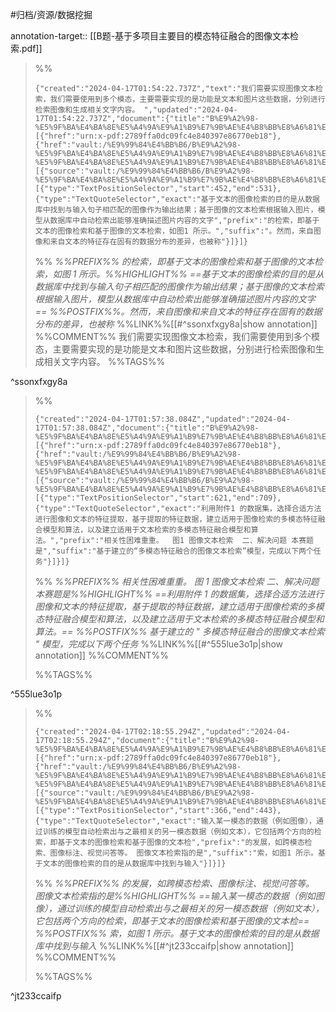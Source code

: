 #归档/资源/数据挖掘

annotation-target:: [[B题-基于多项目主要目的模态特征融合的图像文本检索.pdf]]

> %%
>
> ```annotation-json
> {"created":"2024-04-17T01:54:22.737Z","text":"我们需要实现图像文本检索，我们需要使用到多个模态，主要需要实现的是功能是文本和图片这些数据，分别进行检索图像和生成相关文字内容。 ","updated":"2024-04-17T01:54:22.737Z","document":{"title":"B%E9%A2%98-%E5%9F%BA%E4%BA%8E%E5%A4%9A%E9%A1%B9%E7%9B%AE%E4%B8%BB%E8%A6%81%E7%9B%AE%E7%9A%84%E6%A8%A1%E6%80%81%E7%89%B9%E5%BE%81%E8%9E%8D%E5%90%88%E7%9A%84%E5%9B%BE%E5%83%8F%E6%96%87%E6%9C%AC%E6%A3%80%E7%B4%A2.pdf","link":[{"href":"urn:x-pdf:2789ffa0dc09fc4e840397e86770eb18"},{"href":"vault:/%E9%99%84%E4%BB%B6/B%E9%A2%98-%E5%9F%BA%E4%BA%8E%E5%A4%9A%E9%A1%B9%E7%9B%AE%E4%B8%BB%E8%A6%81%E7%9B%AE%E7%9A%84%E6%A8%A1%E6%80%81%E7%89%B9%E5%BE%81%E8%9E%8D%E5%90%88%E7%9A%84%E5%9B%BE%E5%83%8F%E6%96%87%E6%9C%AC%E6%A3%80%E7%B4%A2.pdf"}],"documentFingerprint":"2789ffa0dc09fc4e840397e86770eb18"},"uri":"vault:/%E9%99%84%E4%BB%B6/B%E9%A2%98-%E5%9F%BA%E4%BA%8E%E5%A4%9A%E9%A1%B9%E7%9B%AE%E4%B8%BB%E8%A6%81%E7%9B%AE%E7%9A%84%E6%A8%A1%E6%80%81%E7%89%B9%E5%BE%81%E8%9E%8D%E5%90%88%E7%9A%84%E5%9B%BE%E5%83%8F%E6%96%87%E6%9C%AC%E6%A3%80%E7%B4%A2.pdf","target":[{"source":"vault:/%E9%99%84%E4%BB%B6/B%E9%A2%98-%E5%9F%BA%E4%BA%8E%E5%A4%9A%E9%A1%B9%E7%9B%AE%E4%B8%BB%E8%A6%81%E7%9B%AE%E7%9A%84%E6%A8%A1%E6%80%81%E7%89%B9%E5%BE%81%E8%9E%8D%E5%90%88%E7%9A%84%E5%9B%BE%E5%83%8F%E6%96%87%E6%9C%AC%E6%A3%80%E7%B4%A2.pdf","selector":[{"type":"TextPositionSelector","start":452,"end":531},{"type":"TextQuoteSelector","exact":"基于文本的图像检索的目的是从数据库中找到与输入句子相匹配的图像作为输出结果；基于图像的文本检索根据输入图片，模型从数据库中自动检索出能够准确描述图片内容的文字","prefix":"的检索，即基于文本的图像检索和基于图像的文本检索，如图1 所示。","suffix":"。然而，来自图像和来自文本的特征存在固有的数据分布的差异，也被称"}]}]}
> ```
>
> %%
> *%%PREFIX%% 的检索，即基于文本的图像检索和基于图像的文本检索，如图 1 所示。%%HIGHLIGHT%% ==基于文本的图像检索的目的是从数据库中找到与输入句子相匹配的图像作为输出结果；基于图像的文本检索根据输入图片，模型从数据库中自动检索出能够准确描述图片内容的文字== %%POSTFIX%%。然而，来自图像和来自文本的特征存在固有的数据分布的差异，也被称*
> %%LINK%%[[#^ssonxfxgy8a|show annotation]]
> %%COMMENT%%
> 我们需要实现图像文本检索，我们需要使用到多个模态，主要需要实现的是功能是文本和图片这些数据，分别进行检索图像和生成相关文字内容。
> %%TAGS%%

^ssonxfxgy8a

> %%
>
> ```annotation-json
> {"created":"2024-04-17T01:57:38.084Z","updated":"2024-04-17T01:57:38.084Z","document":{"title":"B%E9%A2%98-%E5%9F%BA%E4%BA%8E%E5%A4%9A%E9%A1%B9%E7%9B%AE%E4%B8%BB%E8%A6%81%E7%9B%AE%E7%9A%84%E6%A8%A1%E6%80%81%E7%89%B9%E5%BE%81%E8%9E%8D%E5%90%88%E7%9A%84%E5%9B%BE%E5%83%8F%E6%96%87%E6%9C%AC%E6%A3%80%E7%B4%A2.pdf","link":[{"href":"urn:x-pdf:2789ffa0dc09fc4e840397e86770eb18"},{"href":"vault:/%E9%99%84%E4%BB%B6/B%E9%A2%98-%E5%9F%BA%E4%BA%8E%E5%A4%9A%E9%A1%B9%E7%9B%AE%E4%B8%BB%E8%A6%81%E7%9B%AE%E7%9A%84%E6%A8%A1%E6%80%81%E7%89%B9%E5%BE%81%E8%9E%8D%E5%90%88%E7%9A%84%E5%9B%BE%E5%83%8F%E6%96%87%E6%9C%AC%E6%A3%80%E7%B4%A2.pdf"}],"documentFingerprint":"2789ffa0dc09fc4e840397e86770eb18"},"uri":"vault:/%E9%99%84%E4%BB%B6/B%E9%A2%98-%E5%9F%BA%E4%BA%8E%E5%A4%9A%E9%A1%B9%E7%9B%AE%E4%B8%BB%E8%A6%81%E7%9B%AE%E7%9A%84%E6%A8%A1%E6%80%81%E7%89%B9%E5%BE%81%E8%9E%8D%E5%90%88%E7%9A%84%E5%9B%BE%E5%83%8F%E6%96%87%E6%9C%AC%E6%A3%80%E7%B4%A2.pdf","target":[{"source":"vault:/%E9%99%84%E4%BB%B6/B%E9%A2%98-%E5%9F%BA%E4%BA%8E%E5%A4%9A%E9%A1%B9%E7%9B%AE%E4%B8%BB%E8%A6%81%E7%9B%AE%E7%9A%84%E6%A8%A1%E6%80%81%E7%89%B9%E5%BE%81%E8%9E%8D%E5%90%88%E7%9A%84%E5%9B%BE%E5%83%8F%E6%96%87%E6%9C%AC%E6%A3%80%E7%B4%A2.pdf","selector":[{"type":"TextPositionSelector","start":621,"end":709},{"type":"TextQuoteSelector","exact":"利用附件1 的数据集，选择合适方法进行图像和文本的特征提取，基于提取的特征数据，建立适用于图像检索的多模态特征融合模型和算法，以及建立适用于文本检索的多模态特征融合模型和算法。","prefix":"相关性困难重重。  图1 图像文本检索  二、解决问题 本赛题是","suffix":"基于建立的“多模态特征融合的图像文本检索”模型，完成以下两个任务"}]}]}
> ```
>
> %%
> *%%PREFIX%% 相关性困难重重。 图 1 图像文本检索 二、解决问题 本赛题是%%HIGHLIGHT%% ==利用附件 1 的数据集，选择合适方法进行图像和文本的特征提取，基于提取的特征数据，建立适用于图像检索的多模态特征融合模型和算法，以及建立适用于文本检索的多模态特征融合模型和算法。== %%POSTFIX%% 基于建立的 " 多模态特征融合的图像文本检索 " 模型，完成以下两个任务*
> %%LINK%%[[#^555lue3o1p|show annotation]]
> %%COMMENT%%
>
> %%TAGS%%

^555lue3o1p

> %%
>
> ```annotation-json
> {"created":"2024-04-17T02:18:55.294Z","updated":"2024-04-17T02:18:55.294Z","document":{"title":"B%E9%A2%98-%E5%9F%BA%E4%BA%8E%E5%A4%9A%E9%A1%B9%E7%9B%AE%E4%B8%BB%E8%A6%81%E7%9B%AE%E7%9A%84%E6%A8%A1%E6%80%81%E7%89%B9%E5%BE%81%E8%9E%8D%E5%90%88%E7%9A%84%E5%9B%BE%E5%83%8F%E6%96%87%E6%9C%AC%E6%A3%80%E7%B4%A2.pdf","link":[{"href":"urn:x-pdf:2789ffa0dc09fc4e840397e86770eb18"},{"href":"vault:/%E9%99%84%E4%BB%B6/B%E9%A2%98-%E5%9F%BA%E4%BA%8E%E5%A4%9A%E9%A1%B9%E7%9B%AE%E4%B8%BB%E8%A6%81%E7%9B%AE%E7%9A%84%E6%A8%A1%E6%80%81%E7%89%B9%E5%BE%81%E8%9E%8D%E5%90%88%E7%9A%84%E5%9B%BE%E5%83%8F%E6%96%87%E6%9C%AC%E6%A3%80%E7%B4%A2.pdf"}],"documentFingerprint":"2789ffa0dc09fc4e840397e86770eb18"},"uri":"vault:/%E9%99%84%E4%BB%B6/B%E9%A2%98-%E5%9F%BA%E4%BA%8E%E5%A4%9A%E9%A1%B9%E7%9B%AE%E4%B8%BB%E8%A6%81%E7%9B%AE%E7%9A%84%E6%A8%A1%E6%80%81%E7%89%B9%E5%BE%81%E8%9E%8D%E5%90%88%E7%9A%84%E5%9B%BE%E5%83%8F%E6%96%87%E6%9C%AC%E6%A3%80%E7%B4%A2.pdf","target":[{"source":"vault:/%E9%99%84%E4%BB%B6/B%E9%A2%98-%E5%9F%BA%E4%BA%8E%E5%A4%9A%E9%A1%B9%E7%9B%AE%E4%B8%BB%E8%A6%81%E7%9B%AE%E7%9A%84%E6%A8%A1%E6%80%81%E7%89%B9%E5%BE%81%E8%9E%8D%E5%90%88%E7%9A%84%E5%9B%BE%E5%83%8F%E6%96%87%E6%9C%AC%E6%A3%80%E7%B4%A2.pdf","selector":[{"type":"TextPositionSelector","start":366,"end":443},{"type":"TextQuoteSelector","exact":"输入某一模态的数据（例如图像），通过训练的模型自动检索出与之最相关的另一模态数据（例如文本），它包括两个方向的检索，即基于文本的图像检索和基于图像的文本检","prefix":"的发展，如跨模态检索、图像标注、视觉问答等。 图像文本检索指的是","suffix":"索，如图1 所示。基于文本的图像检索的目的是从数据库中找到与输入"}]}]}
> ```
>
> %%
> *%%PREFIX%% 的发展，如跨模态检索、图像标注、视觉问答等。 图像文本检索指的是%%HIGHLIGHT%% ==输入某一模态的数据（例如图像），通过训练的模型自动检索出与之最相关的另一模态数据（例如文本），它包括两个方向的检索，即基于文本的图像检索和基于图像的文本检== %%POSTFIX%% 索，如图 1 所示。基于文本的图像检索的目的是从数据库中找到与输入*
> %%LINK%%[[#^jt233ccaifp|show annotation]]
> %%COMMENT%%
>
> %%TAGS%%

^jt233ccaifp
